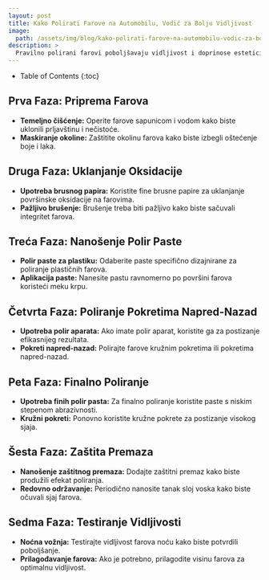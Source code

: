 ```yaml
---
layout: post
title: Kako Polirati Farove na Automobilu, Vodič za Bolju Vidljivost
image: 
  path: /assets/img/blog/kako-polirati-farove-na-automobilu-vodic-za-bolju-vidljivost_poliranje-auta-ba.png
description: >
  Pravilno polirani farovi poboljšavaju vidljivost i doprinose estetici vašeg vozila. Na PoliranjeAutа.ba saznajte korake za efikasno poliranje farova i održavanje sigurne vožnje.
---
```



- Table of Contents
{:toc}


## Prva Faza: Priprema Farova

- **Temeljno čišćenje:** Operite farove sapunicom i vodom kako biste uklonili prljavštinu i nečistoće.
- **Maskiranje okoline:** Zaštitite okolinu farova kako biste izbegli oštećenje boje i laka.

## Druga Faza: Uklanjanje Oksidacije

- **Upotreba brusnog papira:** Koristite fine brusne papire za uklanjanje površinske oksidacije na farovima.
- **Pažljivo brušenje:** Brušenje treba biti pažljivo kako biste sačuvali integritet farova.

## Treća Faza: Nanošenje Polir Paste

- **Polir paste za plastiku:** Odaberite paste specifično dizajnirane za poliranje plastičnih farova.
- **Aplikacija paste:** Nanesite pastu ravnomerno po površini farova koristeći meku krpu.

## Četvrta Faza: Poliranje Pokretima Napred-Nazad

- **Upotreba polir aparata:** Ako imate polir aparat, koristite ga za postizanje efikasnijeg rezultata.
- **Pokreti napred-nazad:** Polirajte farove kružnim pokretima ili pokretima napred-nazad.

## Peta Faza: Finalno Poliranje

- **Upotreba finih polir pasta:** Za finalno poliranje koristite paste s niskim stepenom abrazivnosti.
- **Kružni pokreti:** Ponovno koristite kružne pokrete za postizanje visokog sjaja.

## Šesta Faza: Zaštita Premaza

- **Nanošenje zaštitnog premaza:** Dodajte zaštitni premaz kako biste produžili efekat poliranja.
- **Redovno održavanje:** Periodično nanosite tanak sloj voska kako biste očuvali sjaj farova.

## Sedma Faza: Testiranje Vidljivosti

- **Noćna vožnja:** Testirajte vidljivost farova noću kako biste potvrdili poboljšanje.
- **Prilagođavanje farova:** Ako je potrebno, prilagodite visinu farova za optimalnu vidljivost.